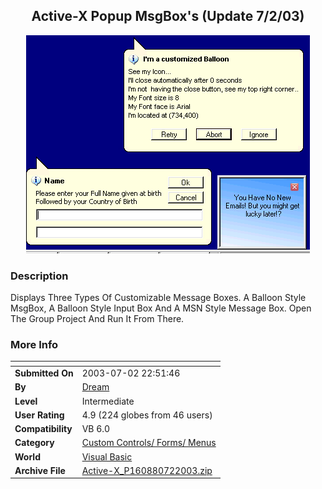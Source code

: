 ﻿<div align="center">

## Active\-X Popup MsgBox's \(Update 7/2/03\)

<img src="PIC20036222352459652.gif">
</div>

### Description

Displays Three Types Of Customizable Message Boxes. A Balloon Style MsgBox, A Balloon Style Input Box And A MSN Style Message Box. Open The Group Project And Run It From There.
 
### More Info
 


<span>             |<span>
---                |---
**Submitted On**   |2003-07-02 22:51:46
**By**             |[Dream](https://github.com/Planet-Source-Code/PSCIndex/blob/master/ByAuthor/dream.md)
**Level**          |Intermediate
**User Rating**    |4.9 (224 globes from 46 users)
**Compatibility**  |VB 6\.0
**Category**       |[Custom Controls/ Forms/  Menus](https://github.com/Planet-Source-Code/PSCIndex/blob/master/ByCategory/custom-controls-forms-menus__1-4.md)
**World**          |[Visual Basic](https://github.com/Planet-Source-Code/PSCIndex/blob/master/ByWorld/visual-basic.md)
**Archive File**   |[Active\-X\_P160880722003\.zip](https://github.com/Planet-Source-Code/dream-active-x-popup-msgbox-s-update-7-2-03__1-46003/archive/master.zip)








